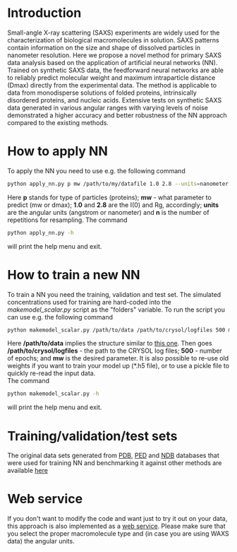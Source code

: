 # Introduction
Small-angle X-ray scattering (SAXS) experiments are widely used for the characterization of biological macromolecules in
solution. SAXS patterns contain information on the size and shape of dissolved particles in nanometer resolution. Here
we propose a novel method for primary SAXS data analysis based on the application of artificial neural networks (NN).
Trained on synthetic SAXS data, the feedforward neural networks are able to reliably predict molecular weight and
maximum intraparticle distance (Dmax) directly from the experimental data. The method is applicable to data from
monodisperse solutions of folded proteins, intrinsically disordered proteins, and nucleic acids. Extensive tests on
synthetic SAXS data generated in various angular ranges with varying levels of noise demonstrated a higher accuracy and
better robustness of the NN approach compared to the existing methods. 

# How to apply NN
To apply the NN you need to use e.g. the following command

```bash
python apply_nn.py p mw /path/to/my/datafile 1.0 2.8 --units=nanometer --n=10000
```
Here **p** stands for type of particles (proteins); **mw** - what parameter to predict (mw or dmax); **1.0** and **2.8** are the I(0) and Rg, accordingly; **units** are the angular units (angstrom or nanometer) and **n** is the number of repetitions for resampling.
The command 
```bash
python apply_nn.py -h
```
will print the help menu and exit.

# How to train a new NN
To train a NN you need the training, validation and test set. The simulated concentrations used for training are hard-coded into the _makemodel_scalar.py_ script as the "folders" variable. To run the script you can use e.g. the following command

```bash
python makemodel_scalar.py /path/to/data /path/to/crysol/logfiles 500 mw 
```
Here **/path/to/data** implies the structure similar to [this one](https://oc.embl.de/index.php/s/fdisAFWzws0nkW9). Then goes **/path/to/crysol/logfiles** - the path to the CRYSOL log files; **500** - number of epochs; and **mw** is the desired parameter. 
It is also possible to re-use old weights if you want to train your model up (*.h5 file), or to use a pickle file to quickly re-read the input data.  
The command 
```bash
python makemodel_scalar.py -h
``` 
will print the help menu and exit.

# Training/validation/test sets
The original data sets generated from [PDB](https://www.rcsb.org/), [PED](https://proteinensemble.org/) and [NDB](http://ndbserver.rutgers.edu/) databases that were used for training NN and benchmarking it against other methods are available [here](https://oc.embl.de/index.php/s/fdisAFWzws0nkW9)

# Web service
If you don't want to modify the code and want just to try it out on your data, this approach is also implemented as a [web service](https://dara.embl-hamburg.de/mwdmax.php). Please make sure that you select the proper macromolecule type and (in case you are using WAXS data) the angular units.
